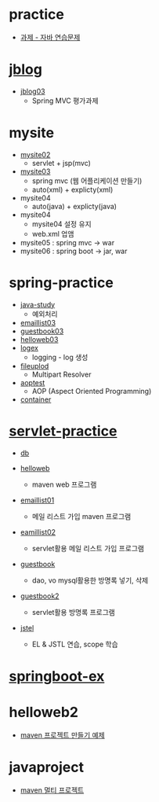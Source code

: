 
# practice
   + [과제 - 자바 연습문제](https://github.com/luster1031/JAVA_Expert_courses_Practice/tree/master/practice)

# [jblog](https://github.com/luster1031/JAVA_Expert_courses_Practice/tree/master/jblog)
   + [jblog03](https://github.com/luster1031/JAVA_Expert_courses_Practice/tree/master/jblog/jblog03) 
      + Spring MVC 평가과제

# mysite
   + [mysite02](https://github.com/luster1031/JAVA_Expert_courses_Practice)
      +  servlet + jsp(mvc)
   + [mysite03](https://github.com/luster1031/JAVA_Expert_courses_Practice/tree/master/mysite/mysite03)
      + spring mvc (웹 어플리케이션 만들기)
      + auto(xml) + explicty(xml)
   + mysite04
      + auto(java) + explicty(java)
   + mysite04
      + mysite04 설정 유지
      + web.xml 업앰
   + mysite05 : spring mvc -> war
   + mysite06 : spring boot -> jar, war


# spring-practice
+ [java-study](https://github.com/luster1031/JAVA_Expert_courses_Practice/tree/master/java-study)
   +  예외처리 
+ [emaillist03](https://github.com/luster1031/JAVA_Expert_courses_Practice/tree/master/spring-practice/emaillist03)
+ [guestbook03](https://github.com/luster1031/JAVA_Expert_courses_Practice/tree/master/spring-practice/guestbook03)
+ [helloweb03](https://github.com/luster1031/JAVA_Expert_courses_Practice/tree/master/spring-practice/helloweb03)
+ [logex](https://github.com/luster1031/JAVA_Expert_courses_Practice/tree/master/spring-practice/logex)
   + logging - log 생성
+ [fileuplod](https://github.com/luster1031/JAVA_Expert_courses_Practice/tree/master/spring-practice/fileupload)
   +  Multipart Resolver
+ [aoptest](https://github.com/luster1031/JAVA_Expert_courses_Practice/tree/master/spring-practice/aoptest)
   +   AOP (Aspect Oriented Programming)
+ [container](https://github.com/luster1031/JAVA_Expert_courses_Practice/tree/master/spring-practice/container)

# [servlet-practice](https://github.com/luster1031/JAVA_Expert_courses_Practice/tree/master/servlet-practice)
+ [db](https://github.com/luster1031/JAVA_Expert_courses_Practice/tree/master/servlet-practice/db)
+ [helloweb](https://github.com/luster1031/JAVA_Expert_courses_Practice/tree/master/servlet-practice/helloweb)
   + maven web 프로그램
    
+ [emaillist01](https://github.com/luster1031/JAVA_Expert_courses_Practice/tree/master/servlet-practice/emaillist01)
	+ 메일 리스트 가입 maven 프로그램

+ [eamillist02](https://github.com/luster1031/JAVA_Expert_courses_Practice/tree/master/servlet-practice/emaillist02)
   + servlet활용 메일 리스트 가입 프로그램


+ [guestbook](https://github.com/luster1031/JAVA_Expert_courses_Practice/tree/master/servlet-practice/guestbook)
   + dao, vo mysql활용한 방명록 넣기, 삭제

+ [guestbook2](https://github.com/luster1031/JAVA_Expert_courses_Practice/tree/master/servlet-practice/guestbook02)
    + servlet활용 방명록 프로그램



+ [jstel](https://github.com/luster1031/JAVA_Expert_courses_Practice/tree/master/servlet-practice/jstel)
	+ EL & JSTL 연습, scope 학습

# [springboot-ex](https://github.com/luster1031/JAVA_Expert_courses_Practice/tree/master/springboot-ex)
 # helloweb2
+ [maven 프로젝트 만들기 예제](https://github.com/luster1031/JAVA_Expert_courses_Practice/tree/master/helloweb2)

# javaproject
   + [maven 멀티 프로젝트](https://github.com/luster1031/JAVA_Expert_courses_Practice/tree/master/javaproject)
